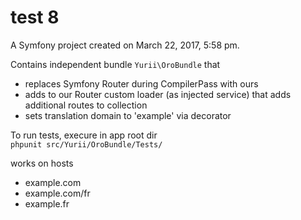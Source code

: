 test 8
========

A Symfony project created on March 22, 2017, 5:58 pm.


Contains independent bundle `Yurii\OroBundle` that

- replaces Symfony Router during CompilerPass with ours
- adds to our Router custom loader (as injected service) that adds additional routes to collection
- sets translation domain to 'example' via decorator

To run tests, execure in app root dir  
```phpunit src/Yurii/OroBundle/Tests/```

works on hosts
- example.com
- example.com/fr
- example.fr